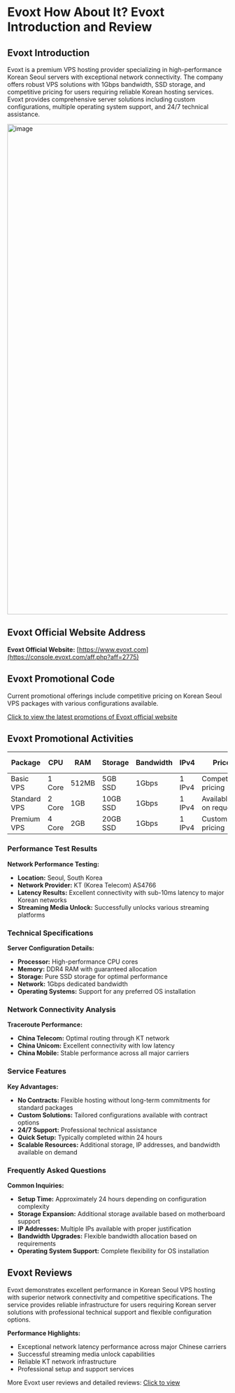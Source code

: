 
# Evoxt How About It? Evoxt Introduction and Review

## Evoxt Introduction

Evoxt is a premium VPS hosting provider specializing in high-performance Korean Seoul servers with exceptional network connectivity. The company offers robust VPS solutions with 1Gbps bandwidth, SSD storage, and competitive pricing for users requiring reliable Korean hosting services. Evoxt provides comprehensive server solutions including custom configurations, multiple operating system support, and 24/7 technical assistance.

<img width="2984" height="1122" alt="image" src="https://github.com/user-attachments/assets/484da143-d58a-4331-af5e-936f939267a8" />

## Evoxt Official Website Address

**Evoxt Official Website:** [https://www.evoxt.com](https://console.evoxt.com/aff.php?aff=2775)

## Evoxt Promotional Code

Current promotional offerings include competitive pricing on Korean Seoul VPS packages with various configurations available.

[Click to view the latest promotions of Evoxt official website](https://console.evoxt.com/aff.php?aff=2775)

## Evoxt Promotional Activities

| **Package** | **CPU** | **RAM** | **Storage** | **Bandwidth** | **IPv4** | **Price** | **Purchase Link** |
|-------------|---------|---------|-------------|---------------|----------|-----------|-------------------|
| Basic VPS | 1 Core | 512MB | 5GB SSD | 1Gbps | 1 IPv4 | Competitive pricing | [Order Now](https://console.evoxt.com/aff.php?aff=2775) |
| Standard VPS | 2 Core | 1GB | 10GB SSD | 1Gbps | 1 IPv4 | Available on request | [Order Now](https://console.evoxt.com/aff.php?aff=2775) |
| Premium VPS | 4 Core | 2GB | 20GB SSD | 1Gbps | 1 IPv4 | Custom pricing | [Order Now](https://console.evoxt.com/aff.php?aff=2775) |

### Performance Test Results

**Network Performance Testing:**
- **Location:** Seoul, South Korea
- **Network Provider:** KT (Korea Telecom) AS4766
- **Latency Results:** Excellent connectivity with sub-10ms latency to major Korean networks
- **Streaming Media Unlock:** Successfully unlocks various streaming platforms

### Technical Specifications

**Server Configuration Details:**
- **Processor:** High-performance CPU cores
- **Memory:** DDR4 RAM with guaranteed allocation
- **Storage:** Pure SSD storage for optimal performance
- **Network:** 1Gbps dedicated bandwidth
- **Operating Systems:** Support for any preferred OS installation

### Network Connectivity Analysis

**Traceroute Performance:**
- **China Telecom:** Optimal routing through KT network
- **China Unicom:** Excellent connectivity with low latency
- **China Mobile:** Stable performance across all major carriers

### Service Features

**Key Advantages:**
- **No Contracts:** Flexible hosting without long-term commitments for standard packages
- **Custom Solutions:** Tailored configurations available with contract options
- **24/7 Support:** Professional technical assistance
- **Quick Setup:** Typically completed within 24 hours
- **Scalable Resources:** Additional storage, IP addresses, and bandwidth available on demand

### Frequently Asked Questions

**Common Inquiries:**
- **Setup Time:** Approximately 24 hours depending on configuration complexity
- **Storage Expansion:** Additional storage available based on motherboard support
- **IP Addresses:** Multiple IPs available with proper justification
- **Bandwidth Upgrades:** Flexible bandwidth allocation based on requirements
- **Operating System Support:** Complete flexibility for OS installation

## Evoxt Reviews

Evoxt demonstrates excellent performance in Korean Seoul VPS hosting with superior network connectivity and competitive specifications. The service provides reliable infrastructure for users requiring Korean server solutions with professional technical support and flexible configuration options.

**Performance Highlights:**
- Exceptional network latency performance across major Chinese carriers
- Successful streaming media unlock capabilities
- Reliable KT network infrastructure
- Professional setup and support services

More Evoxt user reviews and detailed reviews: [Click to view](https://console.evoxt.com/aff.php?aff=2775)

